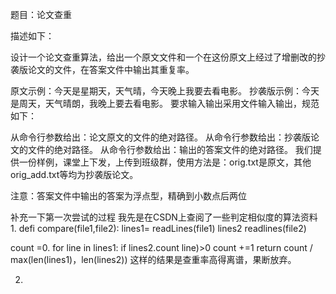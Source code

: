 题目：论文查重

描述如下：

设计一个论文查重算法，给出一个原文文件和一个在这份原文上经过了增删改的抄袭版论文的文件，在答案文件中输出其重复率。

原文示例：今天是星期天，天气晴，今天晚上我要去看电影。
抄袭版示例：今天是周天，天气晴朗，我晚上要去看电影。
要求输入输出采用文件输入输出，规范如下：

从命令行参数给出：论文原文的文件的绝对路径。
从命令行参数给出：抄袭版论文的文件的绝对路径。
从命令行参数给出：输出的答案文件的绝对路径。
我们提供一份样例，课堂上下发，上传到班级群，使用方法是：orig.txt是原文，其他orig_add.txt等均为抄袭版论文。

注意：答案文件中输出的答案为浮点型，精确到小数点后两位

补充一下第一次尝试的过程
我先是在CSDN上查阅了一些判定相似度的算法资料
1.
defi compare(file1,file2):
lines1= readLines(file1) lines2 readlines(file2)

count =0.
for line in lines1:
if lines2.count line)>0
count +=1
return count / max(len(lines1)，len(lines2))
这样的结果是查重率高得离谱，果断放弃。

2.

